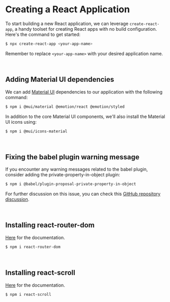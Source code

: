 # Creating a React Application

To start building a new React application, we can leverage `create-react-app`, a handy toolset for creating React apps with no build configuration. Here's the command to get started:

```bash
$ npx create-react-app <your-app-name>
```

Remember to replace `<your-app-name>` with your desired application name.

<br>

## Adding Material UI dependencies

We can add [Material UI](https://mui.com/material-ui/getting-started/installation/) dependencies to our application with the following command:

```bash
$ npm i @mui/material @emotion/react @emotion/styled
```

In addition to the core Material UI components, we'll also install the Material UI icons using:

```bash
$ npm i @mui/icons-material
```

<br>

## Fixing the babel plugin warning message

If you encounter any warning messages related to the babel plugin, consider adding the private-property-in-object plugin:

```bash
$ npm i @babel/plugin-proposal-private-property-in-object
```

For further discussion on this issue, you can check this [GitHub repository discussion](https://github.com/facebook/create-react-app/issues/11793).

<br>

## Installing react-router-dom

[Here](https://www.npmjs.com/package/react-router-dom) for the documentation.

```bash
$ npm i react-router-dom
```

<br>

## Installing react-scroll

[Here](https://www.npmjs.com/package/react-scroll) for the documentation.

```bash
$ npm i react-scroll
```
